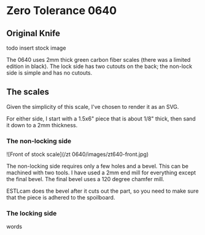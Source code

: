 # Zero Tolerance 0640

## Original Knife

todo insert stock image

The 0640 uses 2mm thick green carbon fiber scales (there was a limited edition in black). The lock
side has two cutouts on the back; the non-lock side is simple and has no cutouts. 

## The scales

Given the simplicity of this scale, I've chosen to render it as an SVG. 

For either side, I start with a 1.5x6" piece that is about 1/8" thick, then
sand it down to a 2mm thickness.

### The non-locking side

![Front of stock scale](/zt 0640/images/zt640-front.jpg)

The non-locking side requires only a few holes and a bevel. This can 
be machined with two tools. I have used a 2mm end mill for everything except
the final bevel. The final bevel uses a 120 degree chamfer mill.

ESTLcam does the bevel after it cuts out the part, so you need to make sure
that the piece is adhered to the spoilboard.

### The locking side

words